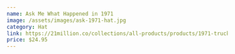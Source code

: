 ```yaml
---
name: Ask Me What Happened in 1971
image: /assets/images/ask-1971-hat.jpg
category: Hat
link: https://21million.co/collections/all-products/products/1971-trucker-hat
price: $24.95
---
```

